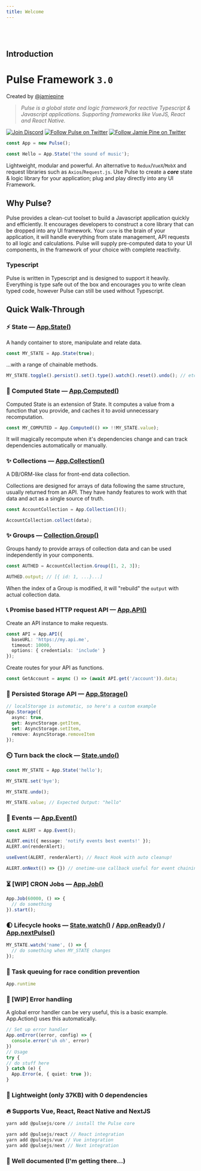 ```yaml
---
title: Welcome
---
```


<br />
<br />

## Introduction

# Pulse Framework `3.0`

Created by [@jamiepine](https://twitter.com/jamiepine)

> _Pulse is a global state and logic framework for reactive Typescript & Javascript applications. Supporting frameworks like VueJS, React and React Native._

<!-- Using HTML instead of Markdown links because they get themed with an 'external' badge -->
<!-- TODO: Figure out if there's a way to remove the external badge so we can use sane syntax -->
<a href="https://discord.gg/RjG8ShB" target="_blank">
  <img src="https://discordapp.com/api/guilds/658189217746255881/embed.png" alt="Join Discord"></a>
<a href="https://twitter.com/pulseframework" target="_blank">
  <img src="https://img.shields.io/twitter/follow/pulseframework.svg?label=Pulse+on+Twitter" alt="Follow Pulse on Twitter"></a>
<a href="https://twitter.com/jamiepine" target="_blank">
  <img src="https://img.shields.io/twitter/follow/jamiepine.svg?label=Jamie+on+Twitter" alt="Follow Jamie Pine on Twitter"></a>

<!-- [![Join Discord](https://discordapp.com/api/guilds/658189217746255881/embed.png)](https://discord.gg/RjG8ShB)
[![Follow Pulse on Twitter](https://img.shields.io/twitter/follow/pulseframework.svg?label=Pulse+on+Twitter)](https://twitter.com/pulseframework)
[![Follow Jamie Pine on Twitter](https://img.shields.io/twitter/follow/jamiepine.svg?label=Jamie+on+Twitter)](https://twitter.com/jamiepine) -->

```ts
const App = new Pulse();

const Hello = App.State('the sound of music');
```

Lightweight, modular and powerful. An alternative to `Redux`/`VueX`/`MobX` and request libraries such as `Axios`/`Request.js`. Use Pulse to create a **_core_** state & logic library for your application; plug and play directly into any UI Framework.

## Why Pulse?

Pulse provides a clean-cut toolset to build a Javascript application quickly and efficiently. It encourages developers to construct a core library that can be dropped into any UI framework. Your `core` is the brain of your application, it will handle everything from state management, API requests to all logic and calculations. Pulse will supply pre-computed data to your UI components, in the framework of your choice with complete reactivity.

### Typescript

Pulse is written in Typescript and is designed to support it heavily. Everything is type safe out of the box and encourages you to write clean typed code, however Pulse can still be used without Typescript.

## Quick Walk-Through

### :zap: **State** — [App.State()]()

A handy container to store, manipulate and relate data.

```ts
const MY_STATE = App.State(true);
```

...with a range of chainable methods.

```js
MY_STATE.toggle().persist().set().type().watch().reset().undo(); // etc...
```

### :robot: Computed State — [App.Computed()]()

Computed State is an extension of State. It computes a value from a function that you provide, and caches it to avoid unnecessary recomputation.

```ts
const MY_COMPUTED = App.Computed(() => !!MY_STATE.value);
```

It will magically recompute when it's dependencies change and can track dependencies automatically or manually.

### :sparkles: Collections — [App.Collection()]()

A DB/ORM-like class for front-end data collection.

Collections are designed for arrays of data following the same structure, usually returned from an API. They have handy features to work with that data and act as a single source of truth.

```ts
const AccountCollection = App.Collection()();

AccountCollection.collect(data);
```

### :sparkles: Groups — [Collection.Group()]()

Groups handy to provide arrays of collection data and can be used independently in your components.

```ts
const AUTHED = AccountCollection.Group([1, 2, 3]);

AUTHED.output; // [{ id: 1, ...}...]
```

When the index of a Group is modified, it will "rebuild" the `output` with actual collection data.

### :telephone_receiver: Promise based HTTP request API — [App.API()]()

Create an API instance to make requests.

```ts
const API = App.API({
  baseURL: 'https://my.api.me',
  timeout: 10000,
  options: { credentials: 'include' }
});
```

Create routes for your API as functions.

```ts
const GetAccount = async () => (await API.get('/account')).data;
```

### :floppy_disk: Persisted Storage API — [App.Storage()]()

```ts
// localStorage is automatic, so here's a custom example
App.Storage({
  async: true,
  get: AsyncStorage.getItem,
  set: AsyncStorage.setItem,
  remove: AsyncStorage.removeItem
});
```

### :timer_clock: Turn back the clock — [State.undo()]()

```ts
const MY_STATE = App.State('hello');

MY_STATE.set('bye');

MY_STATE.undo();

MY_STATE.value; // Expected Output: "hello"
```

### :bus: Events — [App.Event()]()

```ts
const ALERT = App.Event();

ALERT.emit({ message: 'notify events best events!' });
ALERT.on(renderAlert);

useEvent(ALERT, renderAlert); // React Hook with auto cleanup!

ALERT.onNext(() => {}) // onetime-use callback useful for event chaining.
```

### :hourglass_flowing_sand: [WIP] CRON Jobs — [App.Job()]()

```ts
App.Job(60000, () => {
  // do something
}).start();
```

### :first_quarter_moon: Lifecycle hooks — [State.watch()]() / [App.onReady()]() / [App.nextPulse()]()

```ts
MY_STATE.watch('name', () => {
  // do something when MY_STATE changes
});
```

### :construction: Task queuing for race condition prevention
```ts
App.runtime
```

### :closed_book: [WIP] Error handling
A global error handler can be very useful, this is a basic example. App.Action() uses this automatically.
```ts
// Set up error handler
App.onError((error, config) => {
  console.error('uh oh', error)
})
// Usage
try {
// do stuff here
} catch (e) {
  App.Error(e, { quiet: true });
}
```

### :leaves: Lightweight (only 37KB) with 0 dependencies

### :fire: Supports Vue, React, React Native and NextJS
```ts
yarn add @pulsejs/core // install the Pulse core

yarn add @pulsejs/react // React integration
yarn add @pulsejs/vue // Vue integration
yarn add @pulsejs/next // Next integration
```
### :yellow_heart: Well documented (I'm getting there...)
